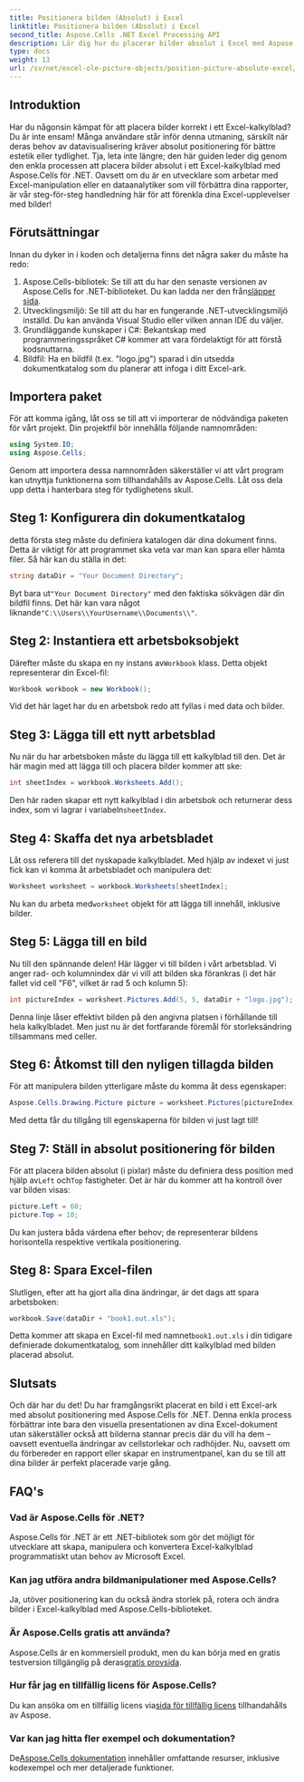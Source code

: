 ```yaml
---
title: Positionera bilden (Absolut) i Excel
linktitle: Positionera bilden (Absolut) i Excel
second_title: Aspose.Cells .NET Excel Processing API
description: Lär dig hur du placerar bilder absolut i Excel med Aspose.Cells för .NET med denna omfattande steg-för-steg handledning.
type: docs
weight: 13
url: /sv/net/excel-ole-picture-objects/position-picture-absolute-excel/
---
```

## Introduktion
Har du någonsin kämpat för att placera bilder korrekt i ett Excel-kalkylblad? Du är inte ensam! Många användare står inför denna utmaning, särskilt när deras behov av datavisualisering kräver absolut positionering för bättre estetik eller tydlighet. Tja, leta inte längre; den här guiden leder dig genom den enkla processen att placera bilder absolut i ett Excel-kalkylblad med Aspose.Cells för .NET. Oavsett om du är en utvecklare som arbetar med Excel-manipulation eller en dataanalytiker som vill förbättra dina rapporter, är vår steg-för-steg handledning här för att förenkla dina Excel-upplevelser med bilder!
## Förutsättningar
Innan du dyker in i koden och detaljerna finns det några saker du måste ha redo:
1.  Aspose.Cells-bibliotek: Se till att du har den senaste versionen av Aspose.Cells for .NET-biblioteket. Du kan ladda ner den från[släpper sida](https://releases.aspose.com/cells/net/).
2. Utvecklingsmiljö: Se till att du har en fungerande .NET-utvecklingsmiljö inställd. Du kan använda Visual Studio eller vilken annan IDE du väljer.
3. Grundläggande kunskaper i C#: Bekantskap med programmeringsspråket C# kommer att vara fördelaktigt för att förstå kodsnuttarna.
4. Bildfil: Ha en bildfil (t.ex. "logo.jpg") sparad i din utsedda dokumentkatalog som du planerar att infoga i ditt Excel-ark.

## Importera paket
För att komma igång, låt oss se till att vi importerar de nödvändiga paketen för vårt projekt. Din projektfil bör innehålla följande namnområden:
```csharp
using System.IO;
using Aspose.Cells;
```
Genom att importera dessa namnområden säkerställer vi att vårt program kan utnyttja funktionerna som tillhandahålls av Aspose.Cells.
Låt oss dela upp detta i hanterbara steg för tydlighetens skull.
## Steg 1: Konfigurera din dokumentkatalog
detta första steg måste du definiera katalogen där dina dokument finns. Detta är viktigt för att programmet ska veta var man kan spara eller hämta filer. Så här kan du ställa in det:
```csharp
string dataDir = "Your Document Directory";
```
 Byt bara ut`"Your Document Directory"` med den faktiska sökvägen där din bildfil finns. Det här kan vara något liknande`"C:\\Users\\YourUsername\\Documents\\"`.
## Steg 2: Instantiera ett arbetsboksobjekt
 Därefter måste du skapa en ny instans av`Workbook` klass. Detta objekt representerar din Excel-fil:
```csharp
Workbook workbook = new Workbook();
```
Vid det här laget har du en arbetsbok redo att fyllas i med data och bilder.
## Steg 3: Lägga till ett nytt arbetsblad
Nu när du har arbetsboken måste du lägga till ett kalkylblad till den. Det är här magin med att lägga till och placera bilder kommer att ske:
```csharp
int sheetIndex = workbook.Worksheets.Add();
```
 Den här raden skapar ett nytt kalkylblad i din arbetsbok och returnerar dess index, som vi lagrar i variabeln`sheetIndex`.
## Steg 4: Skaffa det nya arbetsbladet
Låt oss referera till det nyskapade kalkylbladet. Med hjälp av indexet vi just fick kan vi komma åt arbetsbladet och manipulera det:
```csharp
Worksheet worksheet = workbook.Worksheets[sheetIndex];
```
 Nu kan du arbeta med`worksheet` objekt för att lägga till innehåll, inklusive bilder.
## Steg 5: Lägga till en bild
Nu till den spännande delen! Här lägger vi till bilden i vårt arbetsblad. Vi anger rad- och kolumnindex där vi vill att bilden ska förankras (i det här fallet vid cell "F6", vilket är rad 5 och kolumn 5):
```csharp
int pictureIndex = worksheet.Pictures.Add(5, 5, dataDir + "logo.jpg");
```
Denna linje låser effektivt bilden på den angivna platsen i förhållande till hela kalkylbladet. Men just nu är det fortfarande föremål för storleksändring tillsammans med celler.
## Steg 6: Åtkomst till den nyligen tillagda bilden
För att manipulera bilden ytterligare måste du komma åt dess egenskaper:
```csharp
Aspose.Cells.Drawing.Picture picture = worksheet.Pictures[pictureIndex];
```
Med detta får du tillgång till egenskaperna för bilden vi just lagt till!
## Steg 7: Ställ in absolut positionering för bilden
 För att placera bilden absolut (i pixlar) måste du definiera dess position med hjälp av`Left` och`Top` fastigheter. Det är här du kommer att ha kontroll över var bilden visas:
```csharp
picture.Left = 60;
picture.Top = 10;
```
Du kan justera båda värdena efter behov; de representerar bildens horisontella respektive vertikala positionering.
## Steg 8: Spara Excel-filen
Slutligen, efter att ha gjort alla dina ändringar, är det dags att spara arbetsboken:
```csharp
workbook.Save(dataDir + "book1.out.xls");
```
 Detta kommer att skapa en Excel-fil med namnet`book1.out.xls` i din tidigare definierade dokumentkatalog, som innehåller ditt kalkylblad med bilden placerad absolut.

## Slutsats
Och där har du det! Du har framgångsrikt placerat en bild i ett Excel-ark med absolut positionering med Aspose.Cells för .NET. Denna enkla process förbättrar inte bara den visuella presentationen av dina Excel-dokument utan säkerställer också att bilderna stannar precis där du vill ha dem – oavsett eventuella ändringar av cellstorlekar och radhöjder. Nu, oavsett om du förbereder en rapport eller skapar en instrumentpanel, kan du se till att dina bilder är perfekt placerade varje gång.
## FAQ's
### Vad är Aspose.Cells för .NET?
Aspose.Cells för .NET är ett .NET-bibliotek som gör det möjligt för utvecklare att skapa, manipulera och konvertera Excel-kalkylblad programmatiskt utan behov av Microsoft Excel.
### Kan jag utföra andra bildmanipulationer med Aspose.Cells?
Ja, utöver positionering kan du också ändra storlek på, rotera och ändra bilder i Excel-kalkylblad med Aspose.Cells-biblioteket.
### Är Aspose.Cells gratis att använda?
 Aspose.Cells är en kommersiell produkt, men du kan börja med en gratis testversion tillgänglig på deras[gratis provsida](https://releases.aspose.com/).
### Hur får jag en tillfällig licens för Aspose.Cells?
 Du kan ansöka om en tillfällig licens via[sida för tillfällig licens](https://purchase.aspose.com/temporary-license/) tillhandahålls av Aspose.
### Var kan jag hitta fler exempel och dokumentation?
 De[Aspose.Cells dokumentation](https://reference.aspose.com/cells/net/) innehåller omfattande resurser, inklusive kodexempel och mer detaljerade funktioner.